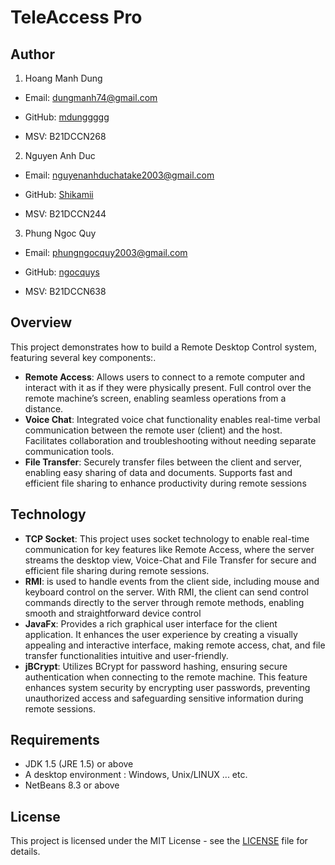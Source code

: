 # TeleAccess Pro
## Author
1. Hoang Manh Dung

- Email: dungmanh74@gmail.com

- GitHub: [mdunggggg](https://github.com/mdunggggg)

- MSV: B21DCCN268

2. Nguyen Anh Duc

- Email: nguyenanhduchatake2003@gmail.com

- GitHub: [Shikamii](https://github.com/Shikamii)

- MSV: B21DCCN244

3. Phung Ngoc Quy

- Email: phungngocquy2003@gmail.com

- GitHub: [ngocquys](https://github.com/ngocquys)

- MSV: B21DCCN638

## Overview
This project demonstrates how to build a Remote Desktop Control system, featuring several key components:.
- **Remote Access**: Allows users to connect to a remote computer and interact with it as if they were physically present.
Full control over the remote machine’s screen, enabling seamless operations from a distance.
- **Voice Chat**: Integrated voice chat functionality enables real-time verbal communication between the remote user (client) and the host. Facilitates collaboration and troubleshooting without needing separate communication tools.
- **File Transfer**: Securely transfer files between the client and server, enabling easy sharing of data and documents.
Supports fast and efficient file sharing to enhance productivity during remote sessions

## Technology
- **TCP Socket**: This project uses socket technology to enable real-time communication for key features like Remote Access, where the server streams the desktop view, Voice-Chat and File Transfer for secure and efficient file sharing during remote sessions.
- **RMI**: is used to handle events from the client side, including mouse and keyboard control on the server. With RMI, the client can send control commands directly to the server through remote methods, enabling smooth and straightforward device control
- **JavaFx**: Provides a rich graphical user interface for the client application. It enhances the user experience by creating a visually appealing and interactive interface, making remote access, chat, and file transfer functionalities intuitive and user-friendly.
- **jBCrypt**: Utilizes BCrypt for password hashing, ensuring secure authentication when connecting to the remote machine. This feature enhances system security by encrypting user passwords, preventing unauthorized access and safeguarding sensitive information during remote sessions.
## Requirements
- JDK 1.5 (JRE 1.5) or above
- A desktop environment : Windows, Unix/LINUX ... etc.
- NetBeans 8.3 or above

## License
This project is licensed under the MIT License - see the [LICENSE](/License) file for details.
